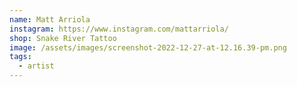 ```yaml
---
name: Matt Arriola
instagram: https://www.instagram.com/mattarriola/
shop: Snake River Tattoo
image: /assets/images/screenshot-2022-12-27-at-12.16.39-pm.png
tags:
  - artist
---
```


